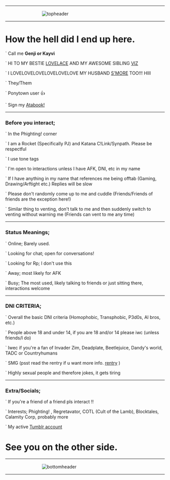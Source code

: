 ___
ㅤㅤㅤㅤㅤㅤㅤㅤㅤ![topheader](https://media.discordapp.net/attachments/1264351072991055942/1291521343979917322/image.png?ex=670af27b&is=6709a0fb&hm=fb7f2efb994e47dcce3a58ec1e0dd47e701e3a5edf7f885aec7aff844c1519aa&=&format=webp&quality=lossless&width=1600&height=365)
___
# How the hell did I end up here.


` Call me **Genji or Kayvi**

` HI TO MY BESTIE [LOVELACE](https://github.com/ONE-TIMES-ONE) AND MY AWESOME SIBLING [VIZ](https://github.com/Vizerp)

` I LOVELOVELOVELOVELOVELOVE MY HUSBAND [S'MORE](https://summerxlogical.carrd.co/) TOO!!! HIII

` They/Them

` Ponytown user 👍

` Sign my [Atabook!](https://genjisgarden.atabook.org/)

___

### Before you interact;

` In the Phighting! corner

` I am a Rocket (Specifically PJ) and Katana C!Link/Synpath. Please be respectful

` I use tone tags

` I'm open to interactions unless I have AFK, DNI, etc in my name

` If I have anything in my name that references me being offtab (Gaming, Drawing/Arftight etc.) Replies will be slow

` Please don't randomly come up to me and cuddle (Friends/Friends of friends are the exception here!)

` Similar thing to venting, don't talk to me and then suddenly switch to venting without warning me (Friends can vent to me any time)

___

### Status Meanings;

` Online; Barely used.

` Looking for chat; open for conversations!

` Looking for Rp; I don't use this

` Away; most likely for AFK

` Busy; The most used, likely talking to friends or just sitting there, interactions welcome

___

### DNI CRITERIA;

` Overall the basic DNI criteria (Homophobic, Transphobic, P3d0s, AI bros, etc.)

` People above 18 and under 14, if you are 18 and/or 14 please iwc (unless friends/I do)

` Iwec if you're a fan of Invader Zim, Deadplate, Beetlejuice, Dandy's world, TADC or Countryhumans

` SMG (psst read the rentry if u want more info. [rentry](rentry.co/smg-callout) )

` Highly sexual people and therefore jokes, it gets tiring

___

### Extra/Socials;

` If you're a friend of a friend pls interact !!

` Interests; Phighting! , Regretavator, COTL (Cult of the Lamb), Blocktales, Calamity Corp, probably more

` My active [Tumblr account](https://www.tumblr.com/blog/hyp-fixator)


# See you on the other side.
___
ㅤㅤㅤㅤㅤㅤㅤㅤㅤ![bottomheader](https://media.discordapp.net/attachments/1264351072991055942/1291521553065840740/image.png?ex=670af2ad&is=6709a12d&hm=4c2489a9d0ba7eabf49a9d09151c6f8483bc310d8da65d019f8eaa38dc55e72a&=&format=webp&quality=lossless&width=1375&height=3500)
___
